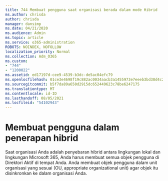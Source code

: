 ```yaml
---
title: 744 Membuat pengguna saat organisasi berada dalam mode Hibrid
ms.author: chrisda
author: chrisda
manager: dansimp
ms.date: 04/21/2020
ms.audience: Admin
ms.topic: article
ms.service: o365-administration
ROBOTS: NOINDEX, NOFOLLOW
localization_priority: Normal
ms.collection: Adm_O365
ms.custom:
- "744"
- "1200022"
ms.assetid: ed17197d-cee9-4539-b3dc-de5ac04efc79
ms.openlocfilehash: 01ce3e4698f19c882ac0034aacb3a1455973e7eeeb3bd38d4c28a0070d739405
ms.sourcegitcommit: b5f7da89a650d2915dc652449623c78be6247175
ms.translationtype: MT
ms.contentlocale: id-ID
ms.lasthandoff: 08/05/2021
ms.locfileid: "54102943"
---
```

# <a name="create-users-in-hybrid-deployments"></a>Membuat pengguna dalam penerapan hibrid

Saat organisasi Anda adalah penyebaran hibrid antara lingkungan lokal dan lingkungan Microsoft 365, Anda harus membuat semua objek pengguna di Direktori Aktif di tempat Anda. Anda membuat objek pengguna dalam unit organisasi yang sesuai (OU, appropriate organizational unit) agar objek itu disinkronkan ke dalam organisasi Anda.
